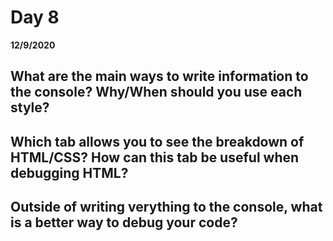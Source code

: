 # Day 8
__12/9/2020__

## What are the main ways to write information to the console? Why/When should you use each style?

## Which tab allows you to see the breakdown of HTML/CSS? How can this tab be useful when debugging HTML?

## Outside of writing verything to the console, what is a better way to debug your code?